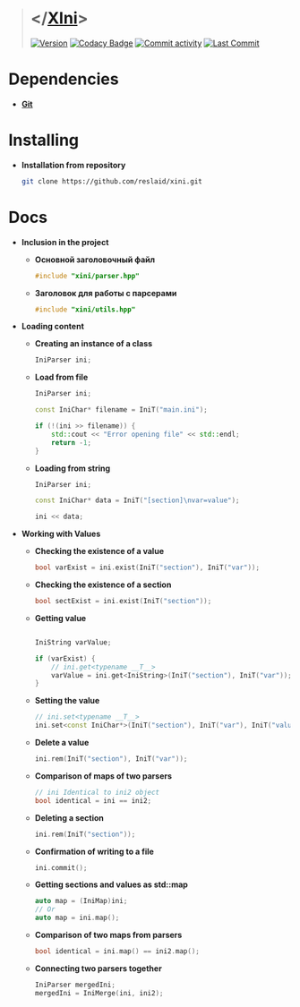> # </[XIni](https://github.com/reslaid/xini.git)>
> [![Version](https://img.shields.io/badge/version-0.1.2-orange.svg)](https://github.com/reslaid/xini.git) [![Codacy Badge](https://app.codacy.com/project/badge/Grade/4f58ee8f44234a3497ce62b646b1c899)](https://app.codacy.com/gh/reslaid/xini/dashboard?utm_source=gh&utm_medium=referral&utm_content=&utm_campaign=Badge_grade) [![Commit activity](https://img.shields.io/github/commit-activity/m/reslaid/xini)](https://github.com/reslaid/xjson/commits) [![Last Commit](https://img.shields.io/github/last-commit/reslaid/xini/main)](https://github.com/reslaid/xini/commits)

# **Dependencies**
- [**Git**](https://git-scm.com/downloads)

# Installing
- **Installation from repository**
    ```bash
    git clone https://github.com/reslaid/xini.git
    ```

# Docs

- **Inclusion in the project**

    - **Основной заголовочный файл**
    
        ```cpp
        #include "xini/parser.hpp"
        ```

    - **Заголовок для работы с парсерами**

        ```cpp
        #include "xini/utils.hpp"
        ```


- **Loading content**
    
    - **Creating an instance of a class**

        ```cpp
        IniParser ini;
        ```

    - **Load from file**
    
        ```cpp
        IniParser ini;

        const IniChar* filename = IniT("main.ini");
    
        if (!(ini >> filename)) {
            std::cout << "Error opening file" << std::endl;
            return -1;
        }
        ```

    - **Loading from string**

        ```cpp
        IniParser ini;

        const IniChar* data = IniT("[section]\nvar=value");
    
        ini << data;
        ```

- **Working with Values**

    - **Checking the existence of a value**

        ```cpp
        bool varExist = ini.exist(IniT("section"), IniT("var"));
        ```

    - **Checking the existence of a section**

        ```cpp
        bool sectExist = ini.exist(IniT("section"));
        ```

    - **Getting value**

        ```cpp

        IniString varValue;

        if (varExist) {
            // ini.get<typename __T__>
            varValue = ini.get<IniString>(IniT("section"), IniT("var"));
        }
        ```

    - **Setting the value**

        ```cpp
        // ini.set<typename __T__>
        ini.set<const IniChar*>(IniT("section"), IniT("var"), IniT("value"));
        ```

    - **Delete a value**

        ```cpp
        ini.rem(IniT("section"), IniT("var"));
        ```

    - **Comparison of maps of two parsers**

        ```cpp
        // ini Identical to ini2 object
        bool identical = ini == ini2;
        ```

    - **Deleting a section**

        ```cpp
        ini.rem(IniT("section"));
        ```

    - **Confirmation of writing to a file**

        ```cpp
        ini.commit();
        ```

    - **Getting sections and values ​​as std::map**

        ```cpp
        auto map = (IniMap)ini;
        // Or
        auto map = ini.map();
        ```

    - **Comparison of two maps from parsers**

        ```cpp
        bool identical = ini.map() == ini2.map();
        ```

    - **Connecting two parsers together**

        ```cpp
        IniParser mergedIni;
        mergedIni = IniMerge(ini, ini2);
        ```
